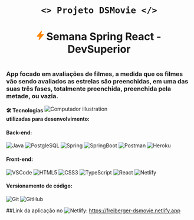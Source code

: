 ### <h1 align="center">`<> Projeto DSMovie </>` </h1>

### <h1 align="center"> ![DevSuperior logo](https://raw.githubusercontent.com/devsuperior/bds-assets/main/ds/devsuperior-logo-small.png) Semana Spring React - DevSuperior </h1>

#

  <h3>App focado em avaliações de filmes, a medida que os filmes vão sendo avaliados as estrelas são preenchidas, em uma das suas três fases, totalmente preenchida, preenchida pela metade, ou vazia.</h3>
  
  <img src="/src/assets/img/computer-illustration.png" min-width="400px" max-width="400px" width="400px" align="right" alt="Computador illustration">
 
 #### 🛠 Tecnologias utilizadas para desenvolvimento:
    
#### Back-end:
![Java](https://img.shields.io/badge/-Java-white?style=flat&logo=Java&logoColor=007396&)
![PostgleSQL](https://img.shields.io/badge/-PostgleSQL-white?style=flat&logo=Postgresql&logoColor=007396&)
![Spring](https://img.shields.io/badge/-Spring-white?style=flat&logo=Spring&logoColor=6DB33F&)
![SpringBoot](https://img.shields.io/badge/-Spring%20Boot-white?style=flat&logo=SpringBoot&logoColor=6DB33F&)
![Postman](https://img.shields.io/badge/-Postman-white?style=flat&logo=Postman&logoColor=FF6C37&)
![Heroku](https://img.shields.io/badge/-Heroku-white?style=flat&logo=Heroku&logoColor=430098&)

#### Front-end:

![VSCode](https://img.shields.io/badge/-VSCode-white?style=flat&logo=visualstudiocode&logoColor=007ACC&)
![HTML5](https://img.shields.io/badge/-HTML5-white?style=flat&logo=html5&logoColor=E34F26&)
![CSS3](https://img.shields.io/badge/-CSS3-white?style=flat&logo=css3&logoColor=1572B6&)
![TypeScript](https://img.shields.io/badge/-TypeScript-white?style=flat&logo=typescript&)
![React](https://img.shields.io/badge/-React-white?style=flat&logo=react&logoColor=007396&)
![Netlify](https://img.shields.io/badge/-Netlify-white?style=flat&logo=netlify&logoColor=00C7B7&)

#### Versionamento de código:

![Git](https://img.shields.io/badge/-Git-white?style=flat&logo=Git&logoColor=F05032&)
![GitHub](https://img.shields.io/badge/-GitHub-white?style=flat&logo=GitHub&logoColor=181717&)

##Link da aplicação no ![Netlify](https://img.shields.io/badge/-Netlify-white?style=flat&logo=netlify&logoColor=00C7B7&): https://freiberger-dsmovie.netlify.app
